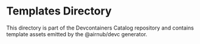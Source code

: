 # Templates Directory

This directory is part of the Devcontainers Catalog repository and contains template assets emitted by the @airnub/devc generator.

